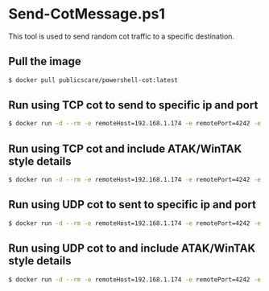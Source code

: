 # Send-CotMessage.ps1

This tool is used to send random cot traffic to a specific destination.

## Pull the image

```bash
$ docker pull publicscare/powershell-cot:latest
```

## Run using TCP cot to send to specific ip and port

```bash
$ docker run -d --rm -e remoteHost=192.168.1.174 -e remotePort=4242 -e rate=5 -e duration=1 powershell-cot:latest
```

## Run using TCP cot and include ATAK/WinTAK style details
```bash
$ docker run -d --rm -e remoteHost=192.168.1.174 -e remotePort=4242 -e rate=5 -e duration=1 --entrypoint bash pcot:latest -c "/app/docker-entrypoint.sh details"
```

## Run using UDP cot to sent to specific ip and port

```bash
$ docker run -d --rm -e remoteHost=192.168.1.174 -e remotePort=4242 -e rate=5 -e duration=1 --entrypoint bash powershell-cot:latest -c "/app/docker-entrypoint.sh udp"
```

## Run using UDP cot to and include ATAK/WinTAK style details

```bash
$ docker run -d --rm -e remoteHost=192.168.1.174 -e remotePort=4242 -e rate=5 -e duration=1 --entrypoint bash powershell-cot:latest -c "/app/docker-entrypoint.sh udpWithDetails"
```